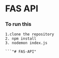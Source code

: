 # FAS API

### To run this 

```
1.clone the repository
2. npm install
3. nodemon index.js

```"# FAS-API" 
